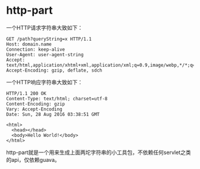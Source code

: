 # http-part

一个HTTP请求字符串大致如下：
```
GET /path?queryString=x HTTP/1.1
Host: domain.name
Connection: keep-alive
User-Agent: user-agent-string
Accept: text/html,application/xhtml+xml,application/xml;q=0.9,image/webp,*/*;q=0.8
Accept-Encoding: gzip, deflate, sdch
```
一个HTTP响应字符串大致如下：
```
HTTP/1.1 200 OK
Content-Type: text/html; charset=utf-8
Content-Encoding: gzip
Vary: Accept-Encoding
Date: Sun, 28 Aug 2016 03:38:51 GMT

<html>
  <head></head>
  <body>Hello World!</body>
</html>
```

http-part就是一个用来生成上面两坨字符串的小工具包，不依赖任何servlet之类的api，仅依赖guava。
